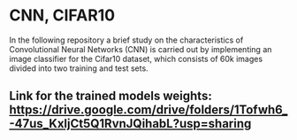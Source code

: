 # CNN, CIFAR10

In the following repository a brief study on the characteristics of Convolutional Neural Networks (CNN) is carried out by implementing an image classifier for the Cifar10 dataset, which consists of 60k images divided into two training and test sets.

## Link for the trained models weights: https://drive.google.com/drive/folders/1Tofwh6_-47us_KxljCt5Q1RvnJQihabL?usp=sharing

